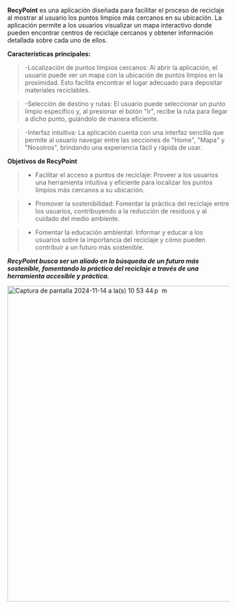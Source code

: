 **RecyPoint** es una aplicación diseñada para facilitar el proceso de reciclaje al mostrar al usuario los puntos limpios más cercanos en su ubicación. La aplicación permite a los usuarios visualizar un mapa interactivo donde pueden encontrar centros de reciclaje cercanos y obtener información detallada sobre cada uno de ellos.


**Características principales:**

>-Localización de puntos limpios cercanos: Al abrir la aplicación, el usuario puede ver un mapa con la ubicación de puntos limpios en la proximidad. Esto facilita encontrar el lugar adecuado para depositar materiales reciclables.

>-Selección de destino y rutas: El usuario puede seleccionar un punto limpio específico y, al presionar el botón "Ir", recibe la ruta para llegar a dicho punto, guiándolo de manera eficiente.

>-Interfaz intuitiva: La aplicación cuenta con una interfaz sencilla que permite al usuario navegar entre las secciones de "Home", "Mapa" y "Nosotros", brindando una experiencia fácil y rápida de usar.

**Objetivos de RecyPoint**

>- Facilitar el acceso a puntos de reciclaje: Proveer a los usuarios una herramienta intuitiva y eficiente para localizar los puntos limpios más cercanos a su ubicación.

>- Promover la sostenibilidad: Fomentar la práctica del reciclaje entre los usuarios, contribuyendo a la reducción de residuos y al cuidado del medio ambiente.

>- Fomentar la educación ambiental: Informar y educar a los usuarios sobre la importancia del reciclaje y cómo pueden contribuir a un futuro más sostenible.


_**RecyPoint busca ser un aliado en la búsqueda de un futuro más sostenible, fomentando la práctica del reciclaje a través de una herramienta accesible y práctica.**_


<img width="715" alt="Captura de pantalla 2024-11-14 a la(s) 10 53 44 p  m" src="https://github.com/user-attachments/assets/4297c20b-a252-47ba-8494-33344463ad44">
